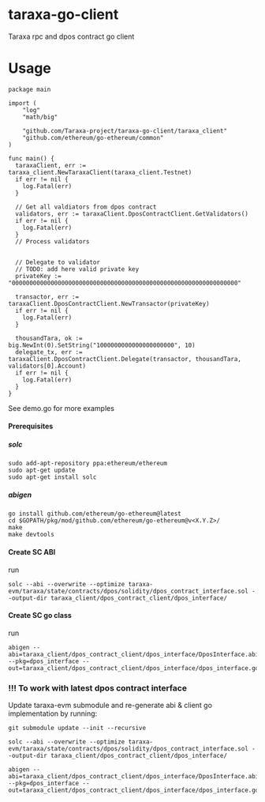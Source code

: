# taraxa-go-client
Taraxa rpc and dpos contract go client

# Usage
```
package main

import (
	"log"
	"math/big"

	"github.com/Taraxa-project/taraxa-go-client/taraxa_client"
	"github.com/ethereum/go-ethereum/common"
)

func main() {
  taraxaClient, err := taraxa_client.NewTaraxaClient(taraxa_client.Testnet)
  if err != nil {
    log.Fatal(err)
  }

  // Get all valdiators from dpos contract
  validators, err := taraxaClient.DposContractClient.GetValidators()
  if err != nil {
    log.Fatal(err)
  }
  // Process validators


  // Delegate to validator
  // TODO: add here valid private key
  privateKey := "0000000000000000000000000000000000000000000000000000000000000000"

  transactor, err := taraxaClient.DposContractClient.NewTransactor(privateKey)
  if err != nil {
    log.Fatal(err)
  }

  thousandTara, ok := big.NewInt(0).SetString("1000000000000000000000", 10)
  delegate_tx, err := taraxaClient.DposContractClient.Delegate(transactor, thousandTara, validators[0].Account)
  if err != nil {
    log.Fatal(err)
  }
}
```

See demo.go for more examples


#### Prerequisites
##### solc
```
sudo add-apt-repository ppa:ethereum/ethereum
sudo apt-get update
sudo apt-get install solc
```

##### abigen
```
go install github.com/ethereum/go-ethereum@latest
cd $GOPATH/pkg/mod/github.com/ethereum/go-ethereum@v<X.Y.Z>/
make
make devtools
```

#### Create SC ABI
run
```
solc --abi --overwrite --optimize taraxa-evm/taraxa/state/contracts/dpos/solidity/dpos_contract_interface.sol --output-dir taraxa_client/dpos_contract_client/dpos_interface/
```

#### Create SC go class
run
```
abigen --abi=taraxa_client/dpos_contract_client/dpos_interface/DposInterface.abi --pkg=dpos_interface --out=taraxa_client/dpos_contract_client/dpos_interface/dpos_interface.go
```

### !!! To work with latest dpos contract interface
Update taraxa-evm submodule and re-generate abi & client go implementation by running:
```
git submodule update --init --recursive

solc --abi --overwrite --optimize taraxa-evm/taraxa/state/contracts/dpos/solidity/dpos_contract_interface.sol --output-dir taraxa_client/dpos_contract_client/dpos_interface/ 

abigen --abi=taraxa_client/dpos_contract_client/dpos_interface/DposInterface.abi --pkg=dpos_interface --out=taraxa_client/dpos_contract_client/dpos_interface/dpos_interface.go
```


